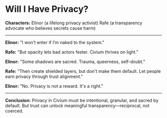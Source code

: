 # Will I Have Privacy?

**Characters:**
Elinor (a lifelong privacy activist)
Rafe (a transparency advocate who believes secrets cause harm)

---

**Elinor:** "I won’t enter if I’m naked to the system."

**Rafe:** "But opacity lets bad actors fester. Civium thrives on light."

**Elinor:** "Some shadows are sacred. Trauma, queerness, self-doubt."

**Rafe:** "Then create shielded layers, but don't make them default. Let people earn privacy through trust alignment."

**Elinor:** "No. Privacy is not a reward. It's a right."

---

**Conclusion:**
Privacy in Civium must be intentional, granular, and sacred by default. But trust can unlock meaningful transparency—reciprocal, not coerced.

